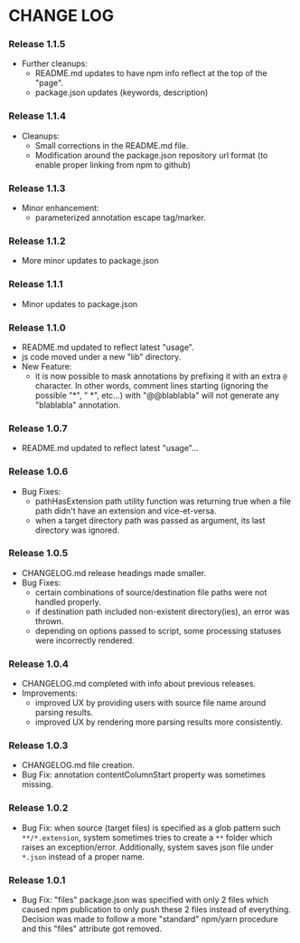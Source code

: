 # CHANGE LOG

### Release 1.1.5
- Further cleanups:
  - README.md updates to have npm info reflect at the top of the "page".
  - package.json updates (keywords, description)

### Release 1.1.4
- Cleanups:
  - Small corrections in the README.md file.
  - Modification around the package.json repository url format (to enable proper linking from npm to github)

### Release 1.1.3
- Minor enhancement:
  - parameterized annotation escape tag/marker.

### Release 1.1.2
- More minor updates to package.json

### Release 1.1.1
- Minor updates to package.json

### Release 1.1.0
- README.md updated to reflect latest "usage".
- js code moved under a new "lib" directory.
- New Feature:
  - it is now possible to mask annotations by prefixing it with an extra `@` character. In other words, comment lines starting (ignoring the possible "*", " *", etc...) with "@@blablabla" will not generate any "blablabla" annotation.

### Release 1.0.7
- README.md updated to reflect latest "usage"...

### Release 1.0.6
- Bug Fixes:
  - pathHasExtension path utility function was returning true when a file path didn't have an extension and vice-et-versa.
  - when a target directory path was passed as argument, its last directory was ignored.

### Release 1.0.5
- CHANGELOG.md release headings made smaller.
- Bug Fixes:
  - certain combinations of source/destination file paths were not handled properly.
  - if destination path included non-existent directory(ies), an error was thrown.
  - depending on options passed to script, some processing statuses were incorrectly rendered.

### Release 1.0.4
- CHANGELOG.md completed with info about previous releases.
- Improvements:
  - improved UX by providing users with source file name around parsing results.
  - improved UX by rendering more parsing results more consistently.

### Release 1.0.3
- CHANGELOG.md file creation.
- Bug Fix: annotation contentColumnStart property was sometimes missing.

### Release 1.0.2
- Bug Fix: when source (target files) is specified as a glob pattern such `**/*.extension`, system sometimes tries to create a `**` folder which raises an exception/error. Additionally, system saves json file under `*.json` instead of a proper name.

### Release 1.0.1
- Bug Fix: "files" package.json was specified with only 2 files which caused npm publication to only push these 2 files instead of everything. Decision was made to follow a more "standard" npm/yarn procedure and this "files" attribute got removed.